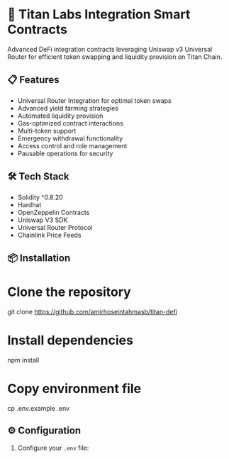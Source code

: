# 🌟 Titan Labs Integration Smart Contracts

Advanced DeFi integration contracts leveraging Uniswap v3 Universal Router for efficient token swapping and liquidity provision on Titan Chain.

## 📋 Features

- Universal Router Integration for optimal token swaps
- Advanced yield farming strategies
- Automated liquidity provision
- Gas-optimized contract interactions
- Multi-token support
- Emergency withdrawal functionality
- Access control and role management
- Pausable operations for security

## 🛠 Tech Stack

- Solidity ^0.8.20
- Hardhat
- OpenZeppelin Contracts
- Uniswap V3 SDK
- Universal Router Protocol
- Chainlink Price Feeds

## 📦 Installation

# Clone the repository

git clone https://github.com/amirhoseintahmasb/titan-defi

# Install dependencies

npm install

# Copy environment file

cp .env.example .env

## ⚙️ Configuration

1. Configure your `.env` file:
